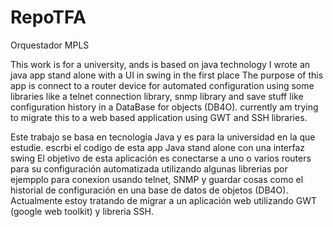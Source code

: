 # RepoTFA
Orquestador MPLS

This work is for a university, ands is based on java technology 
I wrote an java app stand alone with a UI in swing in the first place
The purpose of this app is connect to a router device for automated configuration
using some libraries like a telnet connection library, snmp library and save stuff like configuration
history in a DataBase for objects (DB4O).
currently am trying to migrate this to a web based application using GWT and SSH libraries.


Este trabajo se basa en tecnología Java y es para la universidad en la que estudie.
escrbi el codigo de esta app Java stand alone con una interfaz swing
El objetivo de esta aplicación es conectarse a uno o varios routers para su configuración automatizada
utilizando algunas librerias por ejempplo para conexion usando telnet, SNMP 
y guardar cosas como el historial de configuración en una base de datos de objetos (DB4O).
Actualmente estoy tratando de migrar a un aplicación web utilizando  GWT (google web toolkit) y libreria SSH.


